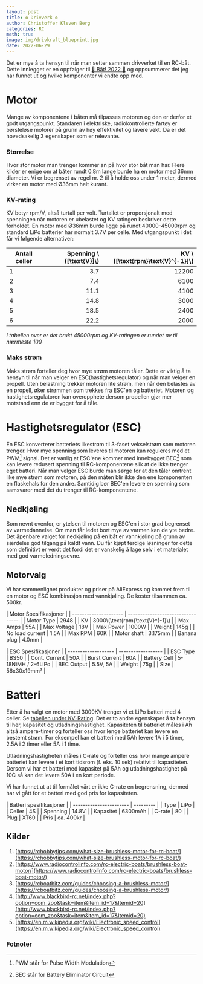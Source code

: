 ```yaml
---
layout: post
title: ⚙️ Drivverk ⚙️
author: Christoffer Kleven Berg
categories: RC
math: true
image: img/drivkraft_blueprint.jpg
date: 2022-06-29
---
```


Det er mye å ta hensyn til når man setter sammen drivverket til en RC-båt. Dette innlegget er en oppfølger til [🚤 Båt! 2022 🚤](/rc/2022/06/20/intro.html) og oppsummerer det jeg har funnet ut og hvilke komponenter vi endte opp med.

# Motor

Mange av komponentene i båten må tilpasses motoren og den er derfor et godt utgangspunkt. Standaren i elektriske, radiokontrollerte fartøy er børsteløse motorer på grunn av høy effektivitet og lavere vekt. Da er det hovedsakelig 3 egenskaper som er relevante.

### Størrelse

Hvor stor motor man trenger kommer an på hvor stor båt man har. Flere kilder er enige om at båter rundt 0.8m lange burde ha en motor med 36mm diameter. Vi er begrenset av regel nr. 2 til å holde oss under 1 meter, dermed virker en motor med Ø36mm helt kurant.

### KV-rating

KV betyr rpm/V, altså turtall per volt. Turtallet er proporsjonalt med spenningen når motoren er ubelastet og KV ratingen beskriver dette forholdet. En motor med Ø36mm burde ligge på rundt 40000-45000rpm og standard LiPo batterier har normalt 3.7V per celle. Med utgangspunkt i det får vi følgende alternativer:

| Antall celler | Spenning \\([\text{V}]\\) | KV \\([\text{rpm}\text{V}^{-1}]\\) |
| ------------- | ------------------------: | ---------------------------------: |
| 1             |                       3.7 |                              12200 |
| 2             |                       7.4 |                               6100 |
| 3             |                      11.1 |                               4100 |
| 4             |                      14.8 |                               3000 |
| 5             |                      18.5 |                               2400 |
| 6             |                      22.2 |                               2000 |

_I tabellen over er det brukt 45000rpm og KV-ratingen er rundet av til nærmeste 100_

### Maks strøm

Maks strøm forteller deg hvor mye strøm motoren tåler. Dette er viktig å ta hensyn til når man velger en ESC(hastighetsregulator) og når man velger en propell. Uten belastning trekker motoren lite strøm, men når den belastes av en propell, øker strømmen som trekkes fra ESC'en og batteriet. Motoren og hastighetsregulatoren kan overopphete dersom propellen gjør mer motstand enn de er bygget for å tåle.

# Hastighetsregulator (ESC)

En ESC konverterer batteriets likestrøm til 3-faset vekselstrøm som motoren trenger. Hvor mye spenning som leveres til motoren kan reguleres med et PWM[^1] signal. Det er vanlig at ESC'ene kommer med innebygget BEC[^2] som kan levere redusert spenning til RC-komponentene slik at de ikke trenger eget batteri. Når man velger ESC burde man sørge for at den tåler omtrent like mye strøm som motoren, på den måten blir ikke den ene komponenten en flaskehals for den andre. Samtidig bør BEC'en levere en spenning som samsvarer med det du trenger til RC-komponentene.

## Nedkjøling

Som nevnt ovenfor, er ytelsen til motoren og ESC'en i stor grad begrenset av varmedannelse. Om man får ledet bort mye av varmen kan de yte bedre. Det åpenbare valget for nedkjøling på en båt er vannkjøling på grunn av særdeles god tilgang på kaldt vann. Du får kjøpt ferdige løsninger for dette som definitivt er verdt det fordi det er vanskelig å lage selv i et materialet med god varmeledningsevne.

## Motorvalg

Vi har sammenlignet produkter og priser på AliExpress og kommet frem til en motor og ESC kombinasjon med vannkjøling. De koster tilsammen ca. 500kr.

| Motor Spesifikasjoner |
| --------------------- | --------------------------------- |
| Motor Type            | 2948                              |
| KV                    | 3000\\(\text{rpm}\text{V}^{-1}\\) |
| Max Amps              | 55A                               |
| Max Voltage           | 18V                               |
| Max Power             | 1000W                             |
| Weight                | 145g                              |
| No load current       | 1.5A                              |
| Max RPM               | 60K                               |
| Motor shaft           | 3.175mm                           |
| Banana plug           | 4.0mm                             |

| ESC Spesifikasjoner |
| ------------------- | ------------------ |
| ESC Type            | BS50               |
| Cont. Current       | 50A                |
| Burst Current       | 60A                |
| Battery Cell        | 5-18NiMH / 2-6LiPo |
| BEC Output          | 5.5V, 5A           |
| Weight              | 75g                |
| Size                | 56x30x19mm³        |

# Batteri

Etter å ha valgt en motor med 3000KV trenger vi et LiPo batteri med 4 celler. Se [tabellen under KV-Rating](#kv-rating). Det er to andre egenskaper å ta hensyn til her, kapasitet og utladningshastighet. Kapasiteten til batteriet måles i Ah altså ampere-timer og forteller oss hvor lenge batteriet kan levere en bestemt strøm. For eksempel kan et batteri med 5Ah levere 1A i 5 timer, 2.5A i 2 timer eller 5A i 1 time.

Utladningshastigheten måles i C-rate og forteller oss hvor mange ampere batteriet kan levere i et kort tidsrom (f. eks. 10 sek) relativt til kapasiteten. Dersom vi har et batteri med kapasitet på 5Ah og utladningshastighet på 10C så kan det levere 50A i en kort periode.

Vi har funnet ut at til formålet vårt er ikke C-rate en begrensning, dermed har vi gått for et batteri med god pris for kapasiteten.

| Batteri spesifikasjoner |
| ----------------------- | --------- |
| Type                    | LiPo      |
| Celler                  | 4S        |
| Spenning                | 14.8V     |
| Kapasitet               | 6300mAh   |
| C-rate                  | 80        |
| Plug                    | XT60      |
| Pris                    | ca. 400kr |

## Kilder

1. [https://rchobbytips.com/what-size-brushless-motor-for-rc-boat/](https://rchobbytips.com/what-size-brushless-motor-for-rc-boat/)
2. [https://www.radiocontrolinfo.com/rc-electric-boats/brushless-boat-motor/](https://www.radiocontrolinfo.com/rc-electric-boats/brushless-boat-motor/)
3. [https://rcboatbitz.com/guides/choosing-a-brushless-motor/](https://rcboatbitz.com/guides/choosing-a-brushless-motor/)
4. [http://www.blackbird-rc.net/index.php?option=com_zoo&task=item&item_id=17&Itemid=20](http://www.blackbird-rc.net/index.php?option=com_zoo&task=item&item_id=17&Itemid=20)
5. [https://en.m.wikipedia.org/wiki/Electronic_speed_control](https://en.m.wikipedia.org/wiki/Electronic_speed_control)

### Fotnoter

[^1]: PWM står for Pulse Width Modulation
[^2]: BEC står for Battery Eliminator Circuit

